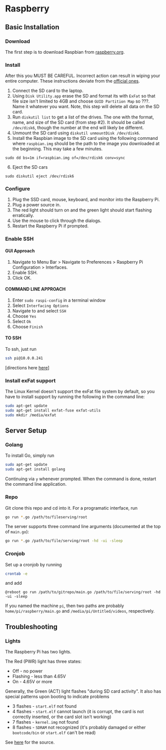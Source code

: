 # Raspberry

## Basic Installation

### Download

The first step is to download Raspbian from [raspberry.org](https://www.raspberrypi.org/downloads/raspbian/).

### Install

After this you MUST BE CAREFUL. Incorrect action can result in wiping your entire computer. These instructions deviate from the [official ones](https://www.raspberrypi.org/documentation/installation/installing-images/mac.md).

1. Connect the SD card to the laptop.
2. Using `Disk Utility.app` erase the SD and format its with `ExFat` so that file size isn't limited to 4GB and choose `GUID Partition Map` so ???. Name it whatever you want. Note, this step will delete all data on the SD card.
3. Run `diskutil list` to get a list of the drives. The one with the format, name, and size of the SD card (from step #2). It should be called `/dev/disk6`, though the number at the end will likely be different.
4. Unmount the SD card using `diskutil unmountDisk /dev/disk6`.
5. Install the Raspbian image to the SD card using the following command where `raspbian.img` should be the path to the image you downloaded at the beginning. This may take a few minutes.

```
sudo dd bs=1m if=raspbian.img of=/dev/rdisk6 conv=sync
```

6. Eject the SD cars
```
sudo diskutil eject /dev/rdisk6
```

### Configure

1. Plug the SSD card, mouse, keyboard, and monitor into the Raspberry Pi.
2. Plug a power source in.
3. The red light should turn on and the green light should start flashing erratically.
4. Use the mouse to click through the dialogs.
5. Restart the Raspberry Pi if prompted.

### Enable SSH

#### GUI Approach

1. Navigate to Menu Bar > Navigate to Preferences > Raspberry Pi Configuration > Interfaces.
2. Enable SSH.
3. Click OK.

#### COMMAND LINE APPROACH

1. Enter `sudo raspi-config` in a terminal window
2. Select `Interfacing Options`
3. Navigate to and select `SSH`
4. Choose `Yes`
5. Select `Ok`
6. Choose `Finish`

#### TO SSH

To ssh, just run

```bash
ssh pi@10.0.0.241
```

[directions here [here](https://www.raspberrypi.org/documentation/remote-access/ssh/)]

### Install exFat support

The Linux Kernel doesn't support the exFat file system by default, so you have to install support by running the following in the command line:

```bash
sudo apt-get update
sudo apt-get install exfat-fuse exfat-utils
sudo mkdir /media/exfat
```

## Server Setup

### Golang

To install Go, simply run

```bash
sudo apt-get update
sudo apt-get install golang
```

Continuing via `y` whenever prompted. When the command is done, restart the command line application.

### Repo

Git clone this repo and cd into it. For a programatic interface, run

```bash
go run *.go /path/to/fileserving/root
```

The server supports three command line arguments (documented at the top of `main.go`):

```bash
go run *.go /path/to/file/serving/root -hd -ui -sleep
```

### Cronjob

Set up a cronjob by running

```bash
crontab -e
```

and add

```
@reboot go run /path/to/gitrepo/main.go /path/to/file/serving/root -hd -ui -sleep
```

If you named the machine `pi`, then two paths are probably `home/pi/raspberry/main.go` and `/media/pi/Untitled/videos`, respectively.

## Troubleshooting

### Lights

The Raspberry Pi has two lights.

The Red (PWR) light has three states:

- Off - no power
- Flashing - less than 4.65V
- On - 4.65V or more

Generally, the Green (ACT) light flashes "during SD card activity". It also has special patterns upon booting to indicate problems

- 3 flashes - `start.elf` not found
- 4 flashes - `start.elf` cannot launch (it is corrupt, the card is not correctly inserted, or the card slot isn't working)
- 7 flashes - `kernel.img` not found
- 8 flashes - `SDRAM` not recognized (it's probably damaged or either `bootcode/bin` or `start.elf` can't be read)

See [here](https://www.makeuseof.com/tag/raspberry-pi-wont-boot-fix/) for the source.